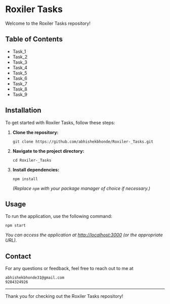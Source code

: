 
# Roxiler Tasks

Welcome to the Roxiler Tasks repository!

## Table of Contents

- Task_1
- Task_2
- Task_3
- Task_4
- Task_5
- Task_6
- Task_7
- Task_8
- Task_9


## Installation

To get started with Roxiler Tasks, follow these steps:

1. **Clone the repository:**

   ```
   git clone https://github.com/abhishekbhonde/Roxiler-_Tasks.git
   ```

2. **Navigate to the project directory:**

   ```
   cd Roxiler-_Tasks
   ```

3. **Install dependencies:**

   ```
   npm install
   ```

   *(Replace `npm` with your package manager of choice if necessary.)*

## Usage

To run the application, use the following command:

```
npm start
```

*You can access the application at [http://localhost:3000](http://localhost:3000) (or the appropriate URL).*


## Contact

For any questions or feedback, feel free to reach out to me at 
```
abhishekbhonde31@gmail.com
9284324926
```
---

Thank you for checking out the Roxiler Tasks repository!
```
```
